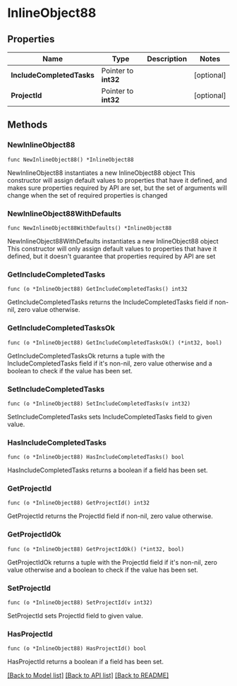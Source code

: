 # InlineObject88

## Properties

Name | Type | Description | Notes
------------ | ------------- | ------------- | -------------
**IncludeCompletedTasks** | Pointer to **int32** |  | [optional] 
**ProjectId** | Pointer to **int32** |  | [optional] 

## Methods

### NewInlineObject88

`func NewInlineObject88() *InlineObject88`

NewInlineObject88 instantiates a new InlineObject88 object
This constructor will assign default values to properties that have it defined,
and makes sure properties required by API are set, but the set of arguments
will change when the set of required properties is changed

### NewInlineObject88WithDefaults

`func NewInlineObject88WithDefaults() *InlineObject88`

NewInlineObject88WithDefaults instantiates a new InlineObject88 object
This constructor will only assign default values to properties that have it defined,
but it doesn't guarantee that properties required by API are set

### GetIncludeCompletedTasks

`func (o *InlineObject88) GetIncludeCompletedTasks() int32`

GetIncludeCompletedTasks returns the IncludeCompletedTasks field if non-nil, zero value otherwise.

### GetIncludeCompletedTasksOk

`func (o *InlineObject88) GetIncludeCompletedTasksOk() (*int32, bool)`

GetIncludeCompletedTasksOk returns a tuple with the IncludeCompletedTasks field if it's non-nil, zero value otherwise
and a boolean to check if the value has been set.

### SetIncludeCompletedTasks

`func (o *InlineObject88) SetIncludeCompletedTasks(v int32)`

SetIncludeCompletedTasks sets IncludeCompletedTasks field to given value.

### HasIncludeCompletedTasks

`func (o *InlineObject88) HasIncludeCompletedTasks() bool`

HasIncludeCompletedTasks returns a boolean if a field has been set.

### GetProjectId

`func (o *InlineObject88) GetProjectId() int32`

GetProjectId returns the ProjectId field if non-nil, zero value otherwise.

### GetProjectIdOk

`func (o *InlineObject88) GetProjectIdOk() (*int32, bool)`

GetProjectIdOk returns a tuple with the ProjectId field if it's non-nil, zero value otherwise
and a boolean to check if the value has been set.

### SetProjectId

`func (o *InlineObject88) SetProjectId(v int32)`

SetProjectId sets ProjectId field to given value.

### HasProjectId

`func (o *InlineObject88) HasProjectId() bool`

HasProjectId returns a boolean if a field has been set.


[[Back to Model list]](../README.md#documentation-for-models) [[Back to API list]](../README.md#documentation-for-api-endpoints) [[Back to README]](../README.md)


